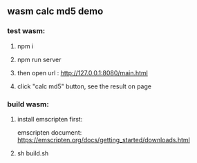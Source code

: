 ## wasm calc md5 demo

### test wasm:

1. npm i

2. npm run server

3. then open url : http://127.0.0.1:8080/main.html

4. click "calc md5" button, see the result on page

### build wasm:

1. install emscripten first:

    emscripten document: https://emscripten.org/docs/getting_started/downloads.html

2. sh build.sh